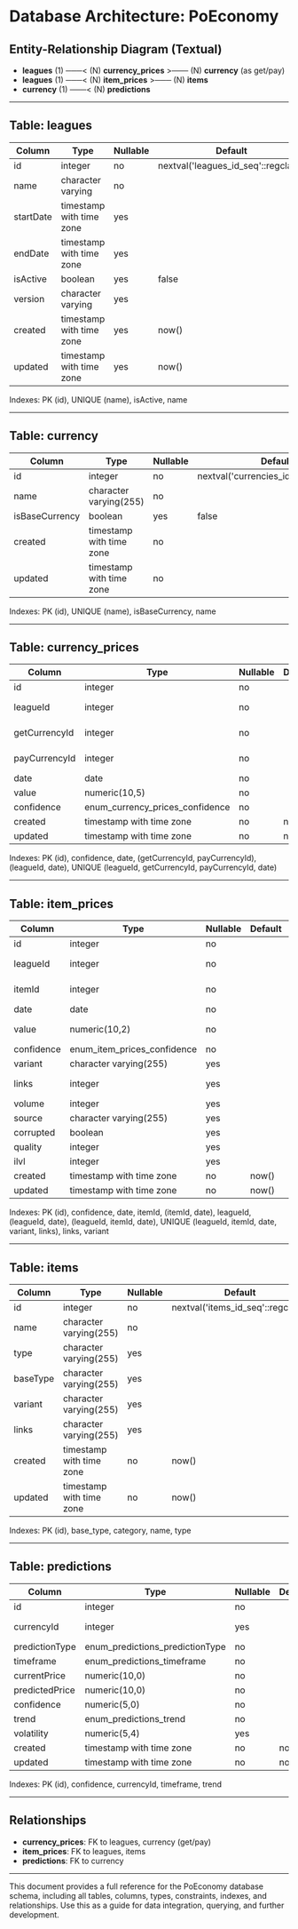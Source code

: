 # Database Architecture: PoEconomy

## Entity-Relationship Diagram (Textual)

- **leagues** (1) ───< (N) **currency_prices** >─── (N) **currency** (as get/pay)
- **leagues** (1) ───< (N) **item_prices** >─── (N) **items**
- **currency** (1) ───< (N) **predictions**

---

## Table: leagues
| Column     | Type                      | Nullable | Default                | Description         |
|------------|---------------------------|----------|------------------------|---------------------|
| id         | integer                   | no       | nextval('leagues_id_seq'::regclass) | PK |
| name       | character varying         | no       |                        | Unique, indexed     |
| startDate  | timestamp with time zone  | yes      |                        |                     |
| endDate    | timestamp with time zone  | yes      |                        |                     |
| isActive   | boolean                   | yes      | false                  | Indexed             |
| version    | character varying         | yes      |                        |                     |
| created    | timestamp with time zone  | yes      | now()                  |                     |
| updated    | timestamp with time zone  | yes      | now()                  |                     |

Indexes: PK (id), UNIQUE (name), isActive, name

---

## Table: currency
| Column         | Type                    | Nullable | Default                | Description         |
|----------------|------------------------|----------|------------------------|---------------------|
| id             | integer                 | no       | nextval('currencies_id_seq'::regclass) | PK |
| name           | character varying(255)  | no       |                        | Unique, indexed     |
| isBaseCurrency | boolean                 | yes      | false                  | Indexed             |
| created        | timestamp with time zone| no       |                        |                     |
| updated        | timestamp with time zone| no       |                        |                     |

Indexes: PK (id), UNIQUE (name), isBaseCurrency, name

---

## Table: currency_prices
| Column         | Type                              | Nullable | Default | Description |
|----------------|-----------------------------------|----------|---------|-------------|
| id             | integer                           | no       |         | PK          |
| leagueId       | integer                           | no       |         | FK → leagues(id) |
| getCurrencyId  | integer                           | no       |         | FK → currency(id) |
| payCurrencyId  | integer                           | no       |         | FK → currency(id) |
| date           | date                              | no       |         | Indexed     |
| value          | numeric(10,5)                     | no       |         |              |
| confidence     | enum_currency_prices_confidence   | no       |         | Indexed     |
| created        | timestamp with time zone          | no       | now()   |              |
| updated        | timestamp with time zone          | no       | now()   |              |

Indexes: PK (id), confidence, date, (getCurrencyId, payCurrencyId), (leagueId, date), UNIQUE (leagueId, getCurrencyId, payCurrencyId, date)

---

## Table: item_prices
| Column      | Type                             | Nullable | Default | Description |
|-------------|----------------------------------|----------|---------|-------------|
| id          | integer                          | no       |         | PK          |
| leagueId    | integer                          | no       |         | FK → leagues(id) |
| itemId      | integer                          | no       |         | FK → items(id) |
| date        | date                             | no       |         | Indexed     |
| value       | numeric(10,2)                    | no       |         | Price in Chaos Orbs |
| confidence  | enum_item_prices_confidence      | no       |         | Indexed     |
| variant     | character varying(255)           | yes      |         | Item variant |
| links       | integer                          | yes      |         | Linked sockets |
| volume      | integer                          | yes      |         |              |
| source      | character varying(255)           | yes      |         |              |
| corrupted   | boolean                          | yes      |         |              |
| quality     | integer                          | yes      |         |              |
| ilvl        | integer                          | yes      |         |              |
| created     | timestamp with time zone         | no       | now()   |              |
| updated     | timestamp with time zone         | no       | now()   |              |

Indexes: PK (id), confidence, date, itemId, (itemId, date), leagueId, (leagueId, date), (leagueId, itemId, date), UNIQUE (leagueId, itemId, date, variant, links), links, variant

---

## Table: items
| Column   | Type                    | Nullable | Default                | Description |
|----------|-------------------------|----------|------------------------|-------------|
| id       | integer                 | no       | nextval('items_id_seq'::regclass) | PK |
| name     | character varying(255)  | no       |                        | Indexed     |
| type     | character varying(255)  | yes      |                        |             |
| baseType | character varying(255)  | yes      |                        |             |
| variant  | character varying(255)  | yes      |                        |             |
| links    | character varying(255)  | yes      |                        |             |
| created  | timestamp with time zone| no       | now()                  |             |
| updated  | timestamp with time zone| no       | now()                  |             |

Indexes: PK (id), base_type, category, name, type

---

## Table: predictions
| Column         | Type                              | Nullable | Default | Description |
|----------------|-----------------------------------|----------|---------|-------------|
| id             | integer                           | no       |         | PK          |
| currencyId     | integer                           | yes      |         | FK → currency(id) |
| predictionType | enum_predictions_predictionType   | no       |         |              |
| timeframe      | enum_predictions_timeframe        | no       |         |              |
| currentPrice   | numeric(10,0)                     | no       |         |              |
| predictedPrice | numeric(10,0)                     | no       |         |              |
| confidence     | numeric(5,0)                      | no       |         | 0-1 score   |
| trend          | enum_predictions_trend            | no       |         |              |
| volatility     | numeric(5,4)                      | yes      |         |              |
| created        | timestamp with time zone          | no       | now()   |              |
| updated        | timestamp with time zone          | no       | now()   |              |

Indexes: PK (id), confidence, currencyId, timeframe, trend

---

## Relationships
- **currency_prices**: FK to leagues, currency (get/pay)
- **item_prices**: FK to leagues, items
- **predictions**: FK to currency

---

This document provides a full reference for the PoEconomy database schema, including all tables, columns, types, constraints, indexes, and relationships. Use this as a guide for data integration, querying, and further development. 